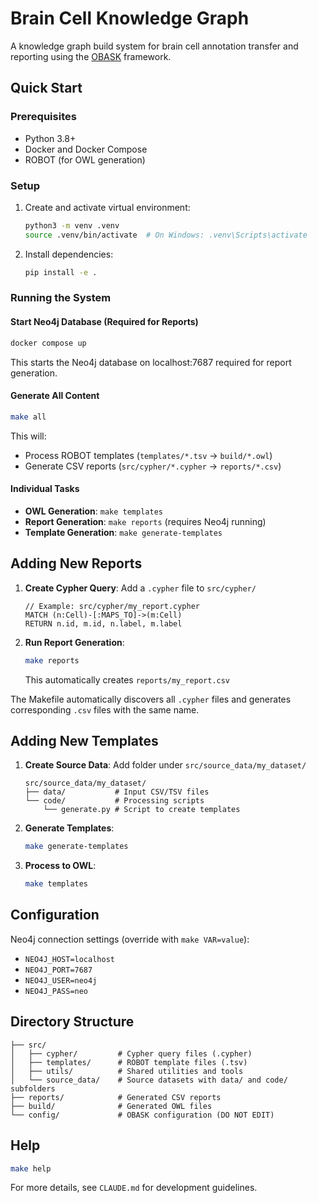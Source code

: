 # Brain Cell Knowledge Graph

A knowledge graph build system for brain cell annotation transfer and reporting using the [OBASK](https://github.com/OBASKTools) framework.

## Quick Start

### Prerequisites
- Python 3.8+
- Docker and Docker Compose
- ROBOT (for OWL generation)

### Setup
1. Create and activate virtual environment:
   ```bash
   python3 -m venv .venv
   source .venv/bin/activate  # On Windows: .venv\Scripts\activate
   ```

2. Install dependencies:
   ```bash
   pip install -e .
   ```

### Running the System

#### Start Neo4j Database (Required for Reports)
```bash
docker compose up
```
This starts the Neo4j database on localhost:7687 required for report generation.

#### Generate All Content
```bash
make all
```
This will:
- Process ROBOT templates (`templates/*.tsv` → `build/*.owl`)
- Generate CSV reports (`src/cypher/*.cypher` → `reports/*.csv`)

#### Individual Tasks
- **OWL Generation**: `make templates`
- **Report Generation**: `make reports` (requires Neo4j running)
- **Template Generation**: `make generate-templates`

## Adding New Reports

1. **Create Cypher Query**: Add a `.cypher` file to `src/cypher/`
   ```cypher
   // Example: src/cypher/my_report.cypher
   MATCH (n:Cell)-[:MAPS_TO]->(m:Cell)
   RETURN n.id, m.id, n.label, m.label
   ```

2. **Run Report Generation**:
   ```bash
   make reports
   ```
   This automatically creates `reports/my_report.csv`

The Makefile automatically discovers all `.cypher` files and generates corresponding `.csv` files with the same name.

## Adding New Templates

1. **Create Source Data**: Add folder under `src/source_data/my_dataset/`
   ```
   src/source_data/my_dataset/
   ├── data/           # Input CSV/TSV files
   └── code/           # Processing scripts
       └── generate.py # Script to create templates
   ```

2. **Generate Templates**:
   ```bash
   make generate-templates
   ```

3. **Process to OWL**:
   ```bash
   make templates
   ```

## Configuration

Neo4j connection settings (override with `make VAR=value`):
- `NEO4J_HOST=localhost`
- `NEO4J_PORT=7687`
- `NEO4J_USER=neo4j`
- `NEO4J_PASS=neo`

## Directory Structure

```
├── src/
│   ├── cypher/         # Cypher query files (.cypher)
│   ├── templates/      # ROBOT template files (.tsv)
│   ├── utils/          # Shared utilities and tools
│   └── source_data/    # Source datasets with data/ and code/ subfolders
├── reports/            # Generated CSV reports
├── build/              # Generated OWL files
└── config/             # OBASK configuration (DO NOT EDIT)
```

## Help

```bash
make help
```

For more details, see `CLAUDE.md` for development guidelines.